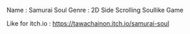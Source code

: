 Name : Samurai Soul
Genre : 2D Side Scrolling Soullike Game

Like for itch.io : https://tawachainon.itch.io/samurai-soul

